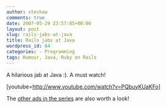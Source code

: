```yaml
---
author: steshaw
comments: true
date: 2007-05-29 23:57:05+00:00
layout: post
slug: rails-jabs-at-java
title: Rails jabs at Java
wordpress_id: 64
categories: - Programming
tags: Humour, Java, Ruby on Rails
---
```


A hilarious jab at Java :). A must watch!

[youtube=http://www.youtube.com/watch?v=PQbuyKUaKFo]

The [other ads in the series](http://www.railsenvy.com/2007/5/15/hi-i-m-ruby-on-rails-part-2) are also worth a look!
